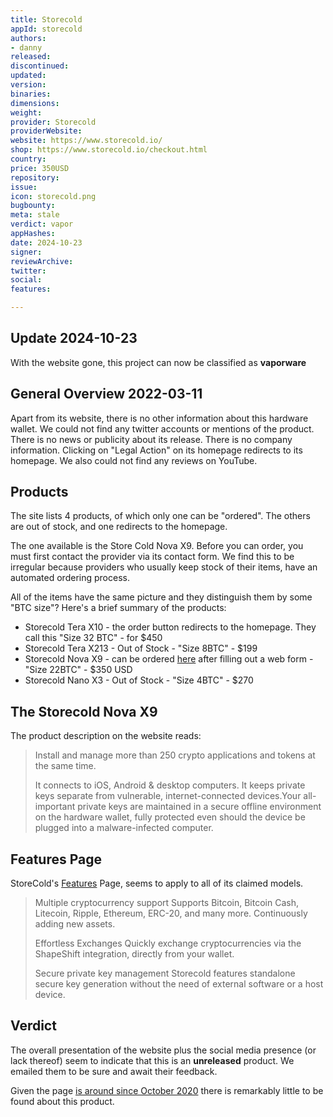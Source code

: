 ```yaml
---
title: Storecold
appId: storecold
authors:
- danny
released: 
discontinued: 
updated: 
version: 
binaries: 
dimensions: 
weight: 
provider: Storecold
providerWebsite: 
website: https://www.storecold.io/
shop: https://www.storecold.io/checkout.html
country: 
price: 350USD
repository: 
issue: 
icon: storecold.png
bugbounty: 
meta: stale
verdict: vapor
appHashes: 
date: 2024-10-23
signer: 
reviewArchive: 
twitter: 
social: 
features: 

---
```


## Update 2024-10-23

With the website gone, this project can now be classified as **vaporware**

## General Overview 2022-03-11

Apart from its website, there is no other information about this hardware wallet. We could not find any twitter accounts or mentions of the product. There is no news or publicity about its release. There is no company information. Clicking on "Legal Action" on its homepage redirects to its homepage. We also could not find any reviews on YouTube.

## Products 

The site lists 4 products, of which only one can be "ordered". The others are out of stock, and one redirects to the homepage. 

The one available is the Store Cold Nova X9. Before you can order, you must first contact the provider via its contact form. We find this to be irregular because providers who usually keep stock of their items, have an automated ordering process.

All of the items have the same picture and they distinguish them by some "BTC size"? Here's a brief summary of the products:  

- Storecold Tera X10 - the order button redirects to the homepage. They call this "Size 32 BTC" - for $450
- Storecold Tera X213 - Out of Stock - "Size 8BTC" - $199 
- Storecold Nova X9 - can be ordered [here](https://www.storecold.io/checkout.html) after filling out a web form - "Size 22BTC" - $350 USD
- Storecold Nano X3 - Out of Stock - "Size 4BTC" - $270

## The Storecold Nova X9

The product description on the website reads:

> Install and manage more than 250 crypto applications and tokens at the same time.
>
> It connects to iOS, Android & desktop computers. It keeps private keys separate from vulnerable, internet-connected devices.Your all-important private keys are maintained in a secure offline environment on the hardware wallet, fully protected even should the device be plugged into a malware-infected computer.

## Features Page 

StoreCold's [Features](https://www.storecold.io/index.html#features) Page, seems to apply to all of its claimed models.

> Multiple cryptocurrency support
> Supports Bitcoin, Bitcoin Cash, Litecoin, Ripple, Ethereum, ERC-20, and many more. Continuously adding new assets.
>
> Effortless Exchanges
> Quickly exchange cryptocurrencies via the ShapeShift integration, directly from your wallet.
>
> Secure private key management
> Storecold features standalone secure key generation without the need of external software or a host device.

## Verdict 

The overall presentation of the website plus the social media presence (or lack thereof) seem to indicate that this is an **unreleased** product. We emailed them to be sure and await their feedback. 

Given the page [is around since October 2020](https://www.whois.com/whois/storecold.io) there is remarkably little to be found about this product. 



